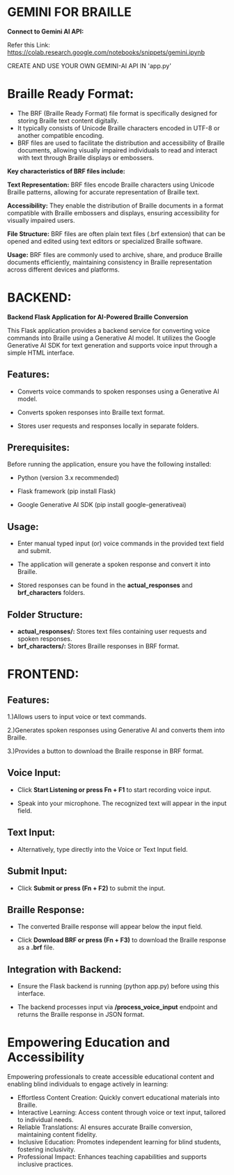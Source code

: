# GEMINI FOR BRAILLE


**Connect to Gemini AI API:**

Refer this Link: https://colab.research.google.com/notebooks/snippets/gemini.ipynb

CREATE AND USE YOUR OWN GEMINI-AI API IN 'app.py'

# Braille Ready Format:

* The BRF (Braille Ready Format) file format is specifically designed for storing Braille text content digitally. 
* It typically consists of Unicode Braille characters encoded in UTF-8 or another compatible encoding. 
* BRF files are used to facilitate the distribution and accessibility of Braille documents, allowing visually impaired individuals to read and interact with text through Braille displays or embossers.

**Key characteristics of BRF files include:**

**Text Representation:** BRF files encode Braille characters using Unicode Braille patterns, allowing for accurate representation of Braille text.

**Accessibility:** They enable the distribution of Braille documents in a format compatible with Braille embossers and displays, ensuring accessibility for visually impaired users.

**File Structure:** BRF files are often plain text files (.brf extension) that can be opened and edited using text editors or specialized Braille software.

**Usage:** BRF files are commonly used to archive, share, and produce Braille documents efficiently, maintaining consistency in Braille representation across different devices and platforms.


# BACKEND:

**Backend Flask Application for AI-Powered Braille Conversion**

This Flask application provides a backend service for converting voice commands into Braille using a Generative AI model. 
It utilizes the Google Generative AI SDK for text generation and supports voice input through a simple HTML interface.

## Features:

* Converts voice commands to spoken responses using a Generative AI model.

* Converts spoken responses into Braille text format.

* Stores user requests and responses locally in separate folders.

## Prerequisites:

Before running the application, ensure you have the following installed:

* Python (version 3.x recommended)

* Flask framework (pip install Flask)

* Google Generative AI SDK (pip install google-generativeai)

## Usage:

* Enter manual typed input (or) voice commands in the provided text field and submit.

* The application will generate a spoken response and convert it into Braille.

* Stored responses can be found in the **actual_responses** and **brf_characters** folders.

## Folder Structure:

* **actual_responses/:** Stores text files containing user requests and spoken responses.
* **brf_characters/:** Stores Braille responses in BRF format.

# FRONTEND:

## Features:

1.)Allows users to input voice or text commands.

2.)Generates spoken responses using Generative AI and converts them into Braille.

3.)Provides a button to download the Braille response in BRF format.

## Voice Input:

* Click **Start Listening or press Fn + F1** to start recording voice input.

* Speak into your microphone. The recognized text will appear in the input field.

## Text Input:

* Alternatively, type directly into the Voice or Text Input field.

## Submit Input:

* Click **Submit or press (Fn + F2)** to submit the input.

## Braille Response:

* The converted Braille response will appear below the input field.

* Click **Download BRF  or press (Fn + F3)** to download the Braille response as a **.brf** file.

## Integration with Backend:

* Ensure the Flask backend is running (python app.py) before using this interface.

* The backend processes input via **/process_voice_input** endpoint and returns the Braille response in JSON format.

# Empowering Education and Accessibility

Empowering professionals to create accessible educational content and enabling blind individuals to engage actively in learning:

* Effortless Content Creation: Quickly convert educational materials into Braille.
* Interactive Learning: Access content through voice or text input, tailored to individual needs.
* Reliable Translations: AI ensures accurate Braille conversion, maintaining content fidelity.
* Inclusive Education: Promotes independent learning for blind students, fostering inclusivity.
* Professional Impact: Enhances teaching capabilities and supports inclusive practices.


